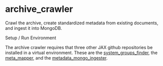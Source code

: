 # archive_crawler
Crawl the archive, create standardized metadata from existing documents, and ingest it into MongoDB.

Setup / Run Environment

The archive crawler requires that three other JAX github repositories be installed in a virtual environment. These are the [system_groups_finder](https://github.com/TheJacksonLaboratory/system_groups_finder), the [meta_mapper](https://github.com/TheJacksonLaboratory/meta_mapper), and the [metadata_mongo_ingester](https://github.com/TheJacksonLaboratory/metadata_mongo_ingester).
